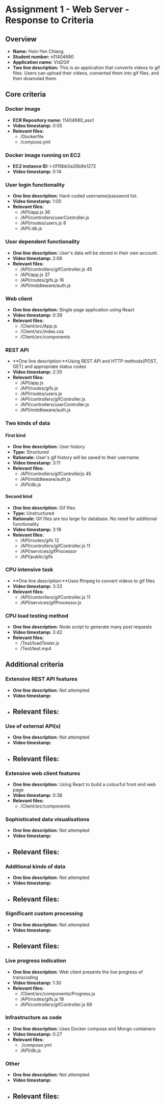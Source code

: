 Assignment 1 - Web Server - Response to Criteria
================================================

Overview
------------------------------------------------

- **Name:** Hsin-Yen Chiang
- **Student number:** n11404680
- **Application name:** Vid2Gif
- **Two line description:** This is an application that converts videos to gif files. Users can upload their videos, converted them into gif files, and then downolad them. 


Core criteria
------------------------------------------------

### Docker image

- **ECR Repository name:** 11404680_ass1
- **Video timestamp:** 0:05
- **Relevant files:**
    - /Dockerfile
    - /compose.yml
    

### Docker image running on EC2

- **EC2 instance ID:** i-0f19bb0a26b9e1272
- **Video timestamp:** 0:14

### User login functionality

- **One line description:** Hard-coded username/password list. 
- **Video timestamp:** 1:00
- **Relevant files:**
    - /API/app.js 36
    - /API/controllers/userController.js 
    - /API/routes/users.js 8
    - /API/.db.js
    

### User dependent functionality

- **One line description:** User's data will be stored in their own account.
- **Video timestamp:** 2:06
- **Relevant files:**
    - /API/controllers/gifController.js 45
    - /API/app.js 37
    - /API/routes/gifs.js 16
    - /API/middleware/auth.js

### Web client

- **One line description:** Single page application using React
- **Video timestamp:** 0:39
- **Relevant files:**
    - /Client/src/App.js
    - /Client/src/index.css
    - /Client/src/components

### REST API

- **One line description:**Using REST API and HTTP methods(POST, GET) and appropriate status codes
- **Video timestamp:** 2:30
- **Relevant files:**
    - /API/app.js
    - /API/routes/gifs.js
    - /API/routes/users.js
    - /API/controllers/gifController.js
    - /API/controllers/userController.js
    - /API/middleware/auth.js

### Two kinds of data

#### First kind

- **One line description:** User history
- **Type:** Structured
- **Rationale:** User's gif history will be saved to their username.
- **Video timestamp:** 3:11
- **Relevant files:**
    - /API/controllers/gifControllerjs 45   
    - /API/middleware/auth.js  
    - /API/db.js

#### Second kind

- **One line description:** Gif files
- **Type:** Unstructured
- **Rationale:** Gif files are too large for database. No need for additional functionality 
- **Video timestamp:** 3:18
- **Relevant files:**
    - /API/routes/gifs 12
    - /API/controllers/gifController.js 11
    - /API/services/gifProcessor
    - /API/public/gifs

### CPU intensive task

- **One line description:**Uses ffmpeg to convert videos to gif files
- **Video timestamp:** 3:33
- **Relevant files:**
    - /API/contorllers/gifController.js 11
    - /API/services/gifProcessor.js

### CPU load testing method

- **One line description:** Node script to generate many post requests
- **Video timestamp:** 3:42
- **Relevant files:**
    - /Test/loadTester.js
    - /Test/test.mp4

Additional criteria
------------------------------------------------

### Extensive REST API features

- **One line description:** Not attempted
- **Video timestamp:**
- **Relevant files:**
    - 


### Use of external API(s)

- **One line description:** Not attempted
- **Video timestamp:**
- **Relevant files:**
    - 


### Extensive web client features

- **One line description:** Using React to build a colourful front end web page
- **Video timestamp:** 0:38
- **Relevant files:**
    - /Client/src/components


### Sophisticated data visualisations

- **One line description:** Not attempted
- **Video timestamp:**
- **Relevant files:**
    - 


### Additional kinds of data

- **One line description:** Not attempted
- **Video timestamp:**
- **Relevant files:**
    - 


### Significant custom processing

- **One line description:** Not attempted
- **Video timestamp:**
- **Relevant files:**
    - 


### Live progress indication

- **One line description:** Web client presents the live progress of transcoding
- **Video timestamp:** 1:30
- **Relevant files:**
    - /Client/src/components/Progress.js
    - /API/routes/gifs.js 18
    - /API/controllers/gifController.js 69


### Infrastructure as code

- **One line description:** Uses Docker compose and Mongo containers
- **Video timestamp:** 0:27
- **Relevant files:**
    - ./compose.yml
    - /API/db.js


### Other

- **One line description:** Not attempted
- **Video timestamp:**
- **Relevant files:**
    - 

